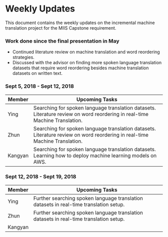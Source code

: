 # Weekly Updates

This document contains the weekly updates on the incremental machine translation project for the MIIS Capstone requirement.

### Work done since the final presentation in May

<ul>
    <li>
        Continued literature review on machine translation and word reordering strategies.
    </li>
    <li>Discussed with the advisor on finding more spoken language translation datasets that require word reordering besides machine translation datasets on written text.</li>
</ul>

### Sept 5, 2018 - Sept 12, 2018

| Member  | Upcoming Tasks                                               |
| ------- | ------------------------------------------------------------ |
| Ying    | Searching for spoken language translation datasets.<br />Literature review on word reordering in real-time Machine Translation. |
| Zhun    | Searching for spoken language translation datasets.<br />Literature review on word reordering in real-time Machine Translation. |
| Kangyan | Searching for spoken language translation datasets.<br />Learning how to deploy machine learning models on AWS. |

### Sept 12, 2018 - Sept 19, 2018

| Member  | Upcoming Tasks                                               |
| ------- | ------------------------------------------------------------ |
| Ying    | Further searching spoken language translation datasets in real-time translation setup. |
| Zhun    | Further searching spoken language translation datasets in real-time translation setup. |
| Kangyan |                                                              |





